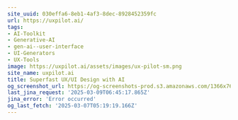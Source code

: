 ```yaml
---
site_uuid: 030effa6-8eb1-4af3-8dec-8928452359fc
url: https://uxpilot.ai/
tags:
- AI-Toolkit
- Generative-AI
- gen-ai--user-interface
- UI-Generators
- UX-Tools
image: https://uxpilot.ai/assets/images/ux-pilot-sm.png
site_name: uxpilot.ai
title: Superfast UX/UI Design with AI
og_screenshot_url: https://og-screenshots-prod.s3.amazonaws.com/1366x768/80/false/ed8fe7e07ce664a17a3bc7141a3c868c6b1f9d76f9e2572a0c8a0da0e4356c8d.jpeg
last_jina_request: '2025-03-09T06:45:17.865Z'
jina_error: 'Error occurred'
og_last_fetch: '2025-03-07T05:19:19.166Z'
---
```


